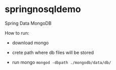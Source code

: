 springnosqldemo
===============

Spring Data MongoDB

How to run:

* download mongo

* crete path where db files will be stored
 
* run mongo `mongod -dbpath ./mongodb/data/db/`
 